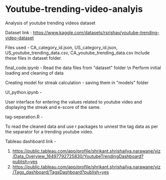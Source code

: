 # Youtube-trending-video-analyis

Analysis of youtube trending videos dataset

Dataset link : https://www.kaggle.com/datasets/rsrishav/youtube-trending-video-dataset 

Files used - CA_category_id.json, US_category_id.json, US_youtube_trending_data.csv, CA_youtube_trending_data.csv
            Include these files in dataset folder.


final_code.ipynb - 
  Read the data files from "dataset" folder \n
  Perform initial loading and cleaning of data
  
  Creating model for streak calculation - saving them in "models" folder
  
  
UI_python.ipynb - 
  
  User interface for entering the values related to youtube video and displaying the streak and e-score of the same.

tag-separation.R -
  
  To read the cleaned data and use r packages to unnest the tag data as per the separator for a trending youtube video.

Tableau dashboard link - 
  1. https://public.tableau.com/app/profile/shrikant.shrishailya.narawane/viz/Data_Overview_16497792725830/YoutubeTrendingDashboard?publish=yes
  2. https://public.tableau.com/app/profile/shrikant.shrishailya.narawane/viz/Tags_dashboard/TagsDashboard?publish=yes 
  
